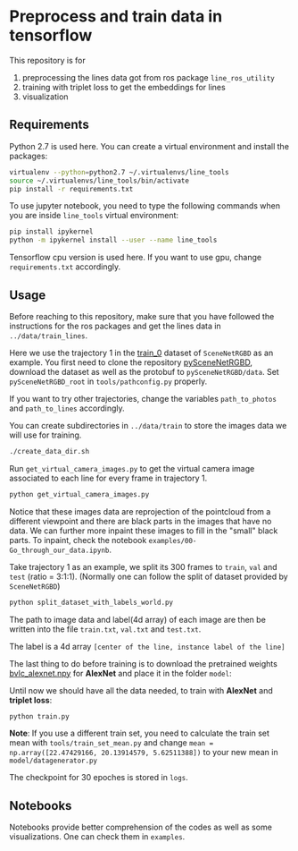 # Preprocess and train data in tensorflow

This repository is for
1. preprocessing the lines data got from ros package `line_ros_utility`
2. training with triplet loss to get the embeddings for lines
3. visualization

## Requirements
Python 2.7 is used here. You can create a virtual environment and install the packages:
```bash
virtualenv --python=python2.7 ~/.virtualenvs/line_tools
source ~/.virtualenvs/line_tools/bin/activate
pip install -r requirements.txt
```
To use jupyter notebook, you need to type the following commands when you are inside `line_tools` virtual environment:
```bash
pip install ipykernel
python -m ipykernel install --user --name line_tools
```

Tensorflow cpu version is used here. If you want to use gpu, change `requirements.txt` accordingly.

## Usage
Before reaching to this repository, make sure that you have followed the instructions for the ros packages and get the lines data in `../data/train_lines`.

Here we use the trajectory 1 in the [train_0](https://robotvault.bitbucket.io/scenenet-rgbd.html) dataset of `SceneNetRGBD` as an example. You first need to clone the repository [pySceneNetRGBD](https://github.com/jmccormac/pySceneNetRGBD), download the dataset as well as the protobuf to `pySceneNetRGBD/data`. Set `pySceneNetRGBD_root` in `tools/pathconfig.py` properly.

If you want to try other trajectories, change the variables `path_to_photos` and `path_to_lines` accordingly.

You can create subdirectories in `../data/train` to store the images data we will use for training.
```bash
./create_data_dir.sh
```

Run `get_virtual_camera_images.py` to get the virtual camera image associated to each line for every frame in trajectory 1.
```bash
python get_virtual_camera_images.py
```

Notice that these images data are reprojection of the pointcloud from a different viewpoint and there are black parts in the images that have no data. We can further more inpaint these images to fill in the "small" black parts. To inpaint, check the notebook `examples/00-Go_through_our_data.ipynb`.

Take trajectory 1 as an example, we split its 300 frames to `train`, `val` and `test` (ratio = 3:1:1). (Normally one can follow the split of dataset provided by `SceneNetRGBD`)
```bash
python split_dataset_with_labels_world.py
```

The path to image data and label(4d array) of each image are then be written into the file `train.txt`, `val.txt` and `test.txt`.

The label is a 4d array `[center of the line, instance label of the line]`

The last thing to do before training is to download the pretrained weights [bvlc_alexnet.npy](http://www.cs.toronto.edu/~guerzhoy/tf_alexnet/) for **AlexNet** and place it in the folder `model`:

Until now we should have all the data needed, to
train with **AlexNet** and **triplet loss**:
```bash
python train.py
```
**Note**: If you use a different train set, you need to calculate the train set mean with `tools/train_set_mean.py` and change `mean = np.array([22.47429166, 20.13914579, 5.62511388])` to your new mean in `model/datagenerator.py`

The checkpoint for 30 epoches is stored in `logs`.

## Notebooks
Notebooks provide better comprehension of the codes as well as some visualizations. One can check them in `examples`.
